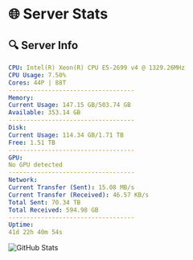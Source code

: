 # 🌐 Server Stats
## 🔍 Server Info
```yaml
CPU: Intel(R) Xeon(R) CPU E5-2699 v4 @ 1329.26MHz
CPU Usage: 7.50%
Cores: 44P | 88T
-----------------------------------
Memory:
Current Usage: 147.15 GB/503.74 GB
Available: 353.14 GB
-----------------------------------
Disk:
Current Usage: 114.34 GB/1.71 TB
Free: 1.51 TB
-----------------------------------
GPU:
No GPU detected
-----------------------------------
Network:
Current Transfer (Sent): 15.08 MB/s
Current Transfer (Received): 46.57 KB/s
Total Sent: 70.34 TB
Total Received: 594.98 GB
-----------------------------------
Uptime:
41d 22h 40m 54s
```
![GitHub Stats](https://img.shields.io/badge/Updated-2025-04-18_20:03:43-blue)